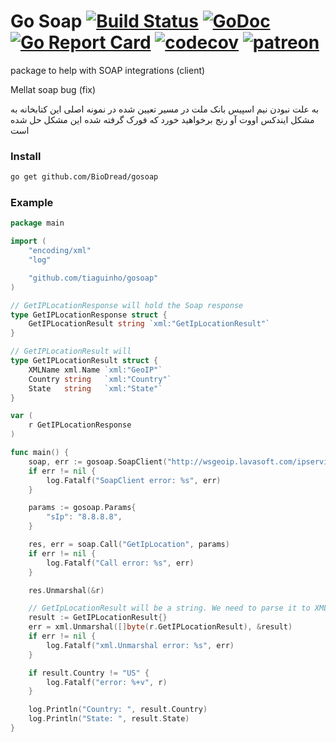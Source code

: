 # Go Soap [![Build Status](https://travis-ci.org/tiaguinho/gosoap.svg?branch=master)](https://travis-ci.org/tiaguinho/gosoap) [![GoDoc](https://godoc.org/github.com/tiaguinho/gosoap?status.png)](https://godoc.org/github.com/tiaguinho/gosoap) [![Go Report Card](https://goreportcard.com/badge/github.com/tiaguinho/gosoap)](https://goreportcard.com/report/github.com/tiaguinho/gosoap) [![codecov](https://codecov.io/gh/tiaguinho/gosoap/branch/master/graph/badge.svg)](https://codecov.io/gh/tiaguinho/gosoap) [![patreon](https://img.shields.io/badge/patreon-donate-yellow.svg)](https://www.patreon.com/temporin)
package to help with SOAP integrations (client)

Mellat soap bug (fix)

به علت نبودن نیم اسپیس بانک ملت در مسیر تعیین شده در نمونه اصلی این کتابخانه به مشکل ایندکس اووت آو رنج برخواهید خورد که فورک گرفته شده این مشکل حل شده است 

### Install

```bash
go get github.com/BioDread/gosoap
```

### Example

```go
package main

import (
	"encoding/xml"
	"log"

	"github.com/tiaguinho/gosoap"
)

// GetIPLocationResponse will hold the Soap response
type GetIPLocationResponse struct {
	GetIPLocationResult string `xml:"GetIpLocationResult"`
}

// GetIPLocationResult will
type GetIPLocationResult struct {
	XMLName xml.Name `xml:"GeoIP"`
	Country string   `xml:"Country"`
	State   string   `xml:"State"`
}

var (
	r GetIPLocationResponse
)

func main() {
	soap, err := gosoap.SoapClient("http://wsgeoip.lavasoft.com/ipservice.asmx?WSDL")
	if err != nil {
		log.Fatalf("SoapClient error: %s", err)
	}

	params := gosoap.Params{
		"sIp": "8.8.8.8",
	}

	res, err = soap.Call("GetIpLocation", params)
	if err != nil {
		log.Fatalf("Call error: %s", err)
	}

	res.Unmarshal(&r)

	// GetIpLocationResult will be a string. We need to parse it to XML
	result := GetIPLocationResult{}
	err = xml.Unmarshal([]byte(r.GetIPLocationResult), &result)
	if err != nil {
		log.Fatalf("xml.Unmarshal error: %s", err)
	}

	if result.Country != "US" {
		log.Fatalf("error: %+v", r)
	}

	log.Println("Country: ", result.Country)
	log.Println("State: ", result.State)
}
```

